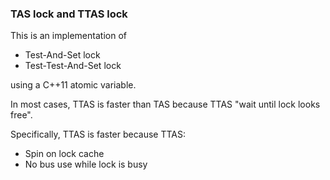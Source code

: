 ### TAS lock and TTAS lock


This is an implementation of 

* Test-And-Set lock
* Test-Test-And-Set lock

using a C++11 atomic variable.

In most cases, TTAS is faster than TAS because TTAS "wait until lock looks free".

Specifically, TTAS is faster because TTAS:

* Spin on lock cache
* No bus use while lock is busy

